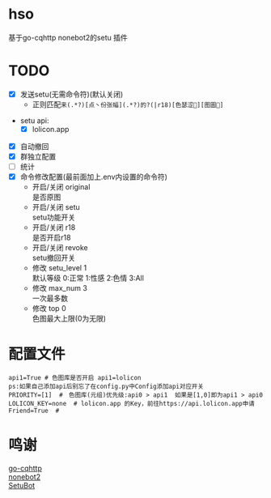 # hso
基于go-cqhttp nonebot2的setu 插件
# TODO
- [X] 发送setu(无需命令符)(默认关闭)
  - 正则匹配`来(.*?)[点丶份张幅](.*?)的?(|r18)[色瑟涩🐍][图圖🤮]`
- setu api:
  - [x] lolicon.app
- [X] 自动撤回
- [x] 群独立配置
- [ ] 统计
- [x] 命令修改配置(最前面加上.env内设置的命令符)
  - 开启/关闭 original   
    是否原图
  - 开启/关闭 setu       
    setu功能开关
  - 开启/关闭 r18        
    是否开启r18
  - 开启/关闭 revoke         
    setu撤回开关  
  - 修改 setu_level 1      
    默认等级 0:正常 1:性感 2:色情 3:All
  - 修改 max_num  3      
    一次最多数
  - 修改 top 0           
    色图最大上限(0为无限)
# 配置文件
```
api1=True # 色图库是否开启 api1=lolicon
ps:如果自己添加api后别忘了在config.py中Config添加api对应开关
PRIORITY=[1]  #　色图库(元组)优先级:api0 > api1  如果是[1,0]即为api1 > api0
LOLICON_KEY=none  # lolicon.app 的Key，前往https://api.lolicon.app申请
Friend=True  #
```
# 鸣谢
[go-cqhttp](https://github.com/Mrs4s/go-cqhttp)  
[nonebot2](https://github.com/nonebot/nonebot2)  
[SetuBot](https://github.com/yuban10703/OPQ-SetuBot)  
